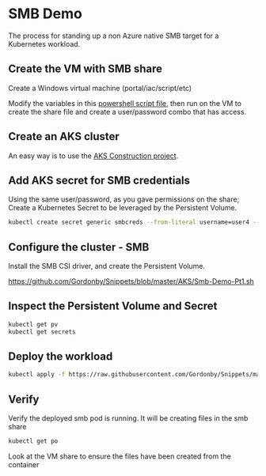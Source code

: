 # SMB Demo

The process for standing up a non Azure native SMB target for a Kubernetes workload.

## Create the VM with SMB share

Create a Windows virtual machine (portal/iac/script/etc)

Modify the variables in this [powershell script file](https://github.com/Gordonby/Snippets/blob/master/AzureVMCustomScriptExtension/Windows-CreateSmbShare.md), then run on the VM to create the share file and create a user/password combo that has access.

## Create an AKS cluster

An easy way is to use the [AKS Construction project](https://github.com/Azure/Aks-Construction).

## Add AKS secret for SMB credentials

Using the same user/password, as you gave permissions on the share; Create a Kubernetes Secret to be leveraged by the Persistent Volume.

```bash
kubectl create secret generic smbcreds --from-literal username=user4 --from-literal password="zeP4ssW0RD%%"
```

## Configure the cluster - SMB

Install the SMB CSI driver, and create the Persistent Volume.

https://github.com/Gordonby/Snippets/blob/master/AKS/Smb-Demo-Pt1.sh

## Inspect the Persistent Volume and Secret

```bash
kubectl get pv
kubectl get secrets
```

## Deploy the workload

```bash
kubectl apply -f https://raw.githubusercontent.com/Gordonby/Snippets/master/AKS/Smb-Demo-Pt2.yaml
```

## Verify

Verify the deployed smb pod is running. It will be creating files in the smb share

```bash
kubectl get po
```

Look at the VM share to ensure the files have been created from the container
